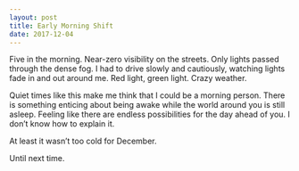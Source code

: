 ```yaml
---
layout: post
title: Early Morning Shift
date: 2017-12-04
---
```


Five in the morning. Near-zero visibility on the streets. Only lights passed through the dense fog. I had to drive slowly and cautiously, watching lights fade in and out around me. Red light, green light. Crazy weather.

Quiet times like this make me think that I could be a morning person. There is something enticing about being awake while the world around you is still asleep. Feeling like there are endless possibilities for the day ahead of you. I don’t know how to explain it.

At least it wasn’t too cold for December.

Until next time.
